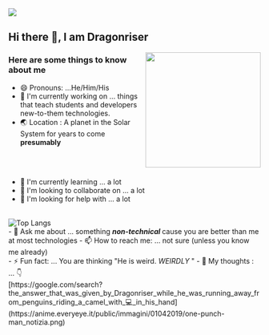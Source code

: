 
<img src="https://museum.stanford.edu/sites/default/files/images/2020-05/lfh-web-header-1200w.png"/>
 
## Hi there 👋, I am Dragonriser
<img align="right" src="sailor_otter_idle.gif" width="230" style="max-width:100%;"></a>
<!-- 
[]: # **🔭 *Currently working on*:  Articles that teach students and developers new-to-them technologies. <br>
[]: # **&nbsp;&nbsp;&nbsp;&nbsp;&nbsp;&nbsp;&nbsp;&nbsp;&nbsp;&nbsp; [Functional Programming ](link)<br>
 -->

### Here are some things to know about me

- 😄 Pronouns: ...He/Him/His <br> 
- 🔭 I'm currently working on ... things that teach students and developers new-to-them technologies. <br>
- 🌏 Location : A planet in the Solar System for years to come  <b>presumably</b>
<br>
<br>

- 🌱 I'm currently learning ... a lot
- 👯 I'm looking to collaborate on ... a lot
- 🤔 I'm looking for help with ... a lot 
<br>
<img src="https://camo.githubusercontent.com/cf3441559f4e2486829c4ae9c4764f4fe82224b2b18307324d37213bf6116514/68747470733a2f2f6769746875622d726561646d652d73746174732e76657263656c2e6170702f6170692f746f702d6c616e67732f3f757365726e616d653d4c65676564697468266c61796f75743d636f6d70616374267468656d653d6179752d6d6972616765" alt="Top Langs" data-canonical-src="https://github-readme-stats.vercel.app/api/top-langs/?username=Dragonriser&amp;layout=compact&amp;theme=ayu-mirage" style="max-width:100%;">
<br>
- 💬 Ask me about ... something <b><i> non-technical </b></i> cause you are better than me at most technologies 
- 📫 How to reach me: ... not sure (unless you know me already)
<br>
- ⚡ Fun fact: ... You are thinking "He is weird. <i>WEIRDLY</i> "
- 💭 My thoughts : ... 👇
<br>
[https://google.com/search?the_answer_that_was_given_by_Dragonriser_while_he_was_running_away_from_penguins_riding_a_camel_with_💻_in_his_hand](https://anime.everyeye.it/public/immagini/01042019/one-punch-man_notizia.png)

<!-- 
<p> If you are new and want to know how this is done(the github about me), simply follow the later of these links:</p> 
[]:  #[The portfolio of the author](http://www.christinakopecky.com/)
[]:  #https://careerkarma.com/blog/github-profile-readme/
 -->
